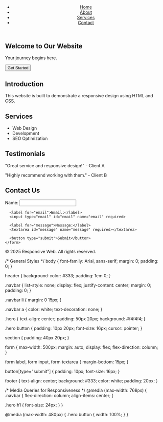 <!DOCTYPE html>
<html lang="en">
<head>
  <meta charset="UTF-8" />
  <meta name="viewport" content="width=device-width, initial-scale=1.0"/>
  <title>Responsive Web Page</title>
  <link rel="stylesheet" href="style.css" />
</head>
<body>

  <header>
    <nav>
      <ul class="navbar">
        <li><a href="#">Home</a></li>
        <li><a href="#about">About</a></li>
        <li><a href="#services">Services</a></li>
        <li><a href="#contact">Contact</a></li>
      </ul>
    </nav>
  </header>

  <section class="hero">
    <h1>Welcome to Our Website</h1>
    <p>Your journey begins here.</p>
    <button>Get Started</button>
  </section>

  <section id="about">
    <h2>Introduction</h2>
    <p>This website is built to demonstrate a responsive design using HTML and CSS.</p>
  </section>

  <section id="services">
    <h2>Services</h2>
    <ul>
      <li>Web Design</li>
      <li>Development</li>
      <li>SEO Optimization</li>
    </ul>
  </section>

  <section id="testimonials">
    <h2>Testimonials</h2>
    <p>"Great service and responsive design!" - Client A</p>
    <p>"Highly recommend working with them." - Client B</p>
  </section>

  <section id="contact">
    <h2>Contact Us</h2>
    <form>
      <label for="name">Name:</label>
      <input type="text" id="name" name="name" required>

      <label for="email">Email:</label>
      <input type="email" id="email" name="email" required>

      <label for="message">Message:</label>
      <textarea id="message" name="message" required></textarea>

      <button type="submit">Submit</button>
    </form>
  </section>

  <footer>
    <p>&copy; 2025 Responsive Web. All rights reserved.</p>
  </footer>
</body>
</html>

/* General Styles */
body {
  font-family: Arial, sans-serif;
  margin: 0;
  padding: 0;
}

header {
  background-color: #333;
  padding: 1em 0;
}

.navbar {
  list-style: none;
  display: flex;
  justify-content: center;
  margin: 0;
  padding: 0;
}

.navbar li {
  margin: 0 15px;
}

.navbar a {
  color: white;
  text-decoration: none;
}

.hero {
  text-align: center;
  padding: 50px 20px;
  background: #f4f4f4;
}

.hero button {
  padding: 10px 20px;
  font-size: 16px;
  cursor: pointer;
}

section {
  padding: 40px 20px;
}

form {
  max-width: 500px;
  margin: auto;
  display: flex;
  flex-direction: column;
}

form label, form input, form textarea {
  margin-bottom: 15px;
}

button[type="submit"] {
  padding: 10px;
  font-size: 16px;
}

footer {
  text-align: center;
  background: #333;
  color: white;
  padding: 20px;
}

/* Media Queries for Responsiveness */
@media (max-width: 768px) {
  .navbar {
    flex-direction: column;
    align-items: center;
  }

  .hero h1 {
    font-size: 24px;
  }
}

@media (max-width: 480px) {
  .hero button {
    width: 100%;
  }
}
